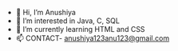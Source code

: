 - 👋 Hi, I’m Anushiya
- 👀 I’m interested in Java, C, SQL
- 🌱 I’m currently learning HTML and CSS
- 📫 CONTACT- anushiya123anu123@gmail.com

<!---
anushiya216/anushiya216 is a ✨ special ✨ repository because its `README.md` (this file) appears on your GitHub profile.
You can click the Preview link to take a look at your changes.
--->
